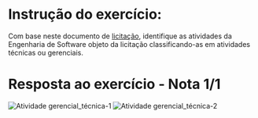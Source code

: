 # Instrução do exercício:

Com base neste documento de [licitação](https://github.com/ArthurFreitasJardim/Eng.Software/blob/main/Primeiro-Semestre/Fundamentos%20da%20Engenharia%20de%20Software/imgs/licitação.pdf), identifique as atividades da Engenharia de Software objeto da licitação classificando-as em atividades técnicas ou gerenciais.

# Resposta ao exercício - Nota 1/1

![Atividade gerencial_técnica-1](https://github.com/user-attachments/assets/b5f57c6d-146f-4496-b15b-78c9366acd7e)
![Atividade gerencial_técnica-2](https://github.com/user-attachments/assets/a3ba0b08-ad48-4634-9708-569f921b7528)
